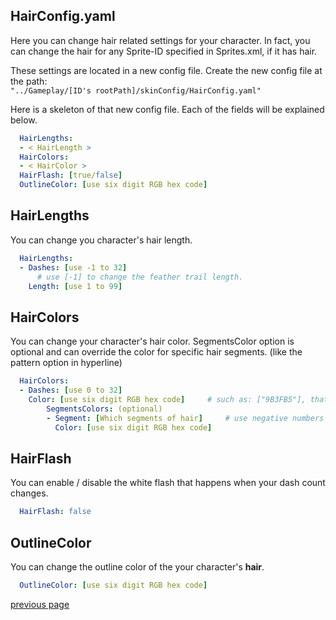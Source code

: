 
HairConfig.yaml
-----------------------------------
Here you can change hair related settings for your character.
In fact, you can change the hair for any Sprite-ID specified in Sprites.xml, if it has hair.

These settings are located in a new config file. Create the new config file at the path: <br>
`"../Gameplay/[ID's rootPath]/skinConfig/HairConfig.yaml"`

Here is a skeleton of that new config file. 
Each of the fields will be explained below.
```yaml
  HairLengths:
  - < HairLength >
  HairColors:
  - < HairColor >
  HairFlash: [true/false]
  OutlineColor: [use six digit RGB hex code]
```

HairLengths
-----------------------------------
You can change you character's hair length.
```yaml
  HairLengths:
  - Dashes: [use -1 to 32]     
      # use [-1] to change the feather trail length.
    Length: [use 1 to 99]
```

HairColors
-----------------------------------
You can change your character's hair color. SegmentsColor option is optional and can override the color for specific hair segments. (like the pattern option in hyperline)
```yaml
  HairColors:
  - Dashes: [use 0 to 32]
    Color: [use six digit RGB hex code]     # such as: ["9B3FB5"], that is badeline's 1-dash color
        SegmentsColors: (optional)
        - Segment: [Which segments of hair]     # use negative numbers to get reverse order
          Color: [use six digit RGB hex code]
```

HairFlash
-----------------------------------
You can enable / disable the white flash that happens when your dash count changes.
```yaml
  HairFlash: false
```

OutlineColor
-----------------------------------
You can change the outline color of the your character's **hair**.
```yaml
  OutlineColor: [use six digit RGB hex code]
```


[previous page](/docs/guide/README.md#more-miscellaneous)
